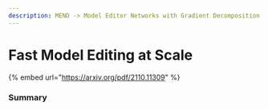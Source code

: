```yaml
---
description: MEND -> Model Editor Networks with Gradient Decomposition
---
```


# Fast Model Editing at Scale

{% embed url="https://arxiv.org/pdf/2110.11309" %}

### Summary

